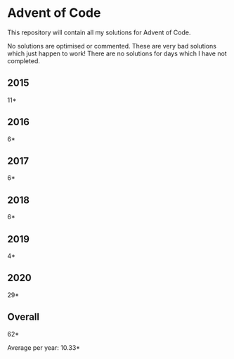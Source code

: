# Advent of Code

This repository will contain all my solutions for Advent of Code.

No solutions are optimised or commented.  These are very bad solutions which just happen to work!
There are no solutions for days which I have not completed.

## 2015
11*

## 2016 
6*

## 2017
6*

## 2018
6*

## 2019
4*

## 2020
29*

## Overall
62*

Average per year: 10.33*
